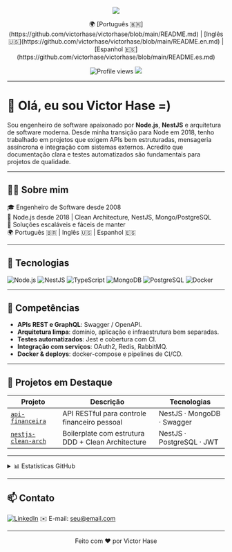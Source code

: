 <p align="center">
  <img src="https://capsule-render.vercel.app/api?type=waving&color=0:22272E,100:0D1117&height=180&section=header&text=Victor%20Hase&fontColor=ffffff&fontSize=40&animation=fadeIn" />
</p>

<p align="center">
  🌍 [Português 🇧🇷](https://github.com/victorhase/victorhase/blob/main/README.md) | [Inglês 🇺🇸](https://github.com/victorhase/victorhase/blob/main/README.en.md) | [Espanhol 🇪🇸](https://github.com/victorhase/victorhase/blob/main/README.es.md)
</p>


<p align="center">
  <img src="https://komarev.com/ghpvc/?username=victorhase&style=flat-square&color=blue" alt="Profile views" />
  <img src="https://img.shields.io/github/followers/victorhase?label=Followers&style=social" />
</p>

---

# 👋 Olá, eu sou Victor Hase =)

Sou engenheiro de software apaixonado por **Node.js**, **NestJS** e arquitetura de software moderna. Desde minha transição para Node em 2018, tenho trabalhado em projetos que exigem APIs bem estruturadas, mensageria assíncrona e integração com sistemas externos. Acredito que documentação clara e testes automatizados são fundamentais para projetos de qualidade.

---

## 🧑‍💻 Sobre mim

🎓 Engenheiro de Software desde 2008  
🧠 Node.js desde 2018 | Clean Architecture, NestJS, Mongo/PostgreSQL  
💬 Soluções escaláveis e fáceis de manter  
🌍 Português 🇧🇷 | Inglês 🇺🇸 | Espanhol 🇪🇸  

---

## 🚀 Tecnologias

![Node.js](https://img.shields.io/badge/-Node.js-339933?style=flat&logo=node.js&logoColor=white)
![NestJS](https://img.shields.io/badge/-NestJS-E0234E?style=flat&logo=nestjs&logoColor=white)
![TypeScript](https://img.shields.io/badge/-TypeScript-3178C6?style=flat&logo=typescript&logoColor=white)
![MongoDB](https://img.shields.io/badge/-MongoDB-47A248?style=flat&logo=mongodb&logoColor=white)
![PostgreSQL](https://img.shields.io/badge/-PostgreSQL-336791?style=flat&logo=postgresql&logoColor=white)
![Docker](https://img.shields.io/badge/-Docker-2496ED?style=flat&logo=docker&logoColor=white)

---

## 🧠 Competências

- **APIs REST e GraphQL**: Swagger / OpenAPI.
- **Arquitetura limpa**: domínio, aplicação e infraestrutura bem separadas.
- **Testes automatizados**: Jest e cobertura com CI.
- **Integração com serviços**: OAuth2, Redis, RabbitMQ.
- **Docker & deploys**: docker-compose e pipelines de CI/CD.

---

## 📌 Projetos em Destaque

| Projeto | Descrição | Tecnologias |
|--------|-----------|-------------|
| [`api-financeira`](https://github.com/victorhase/api-financeira-node-nestjs-mongodb) | API RESTful para controle financeiro pessoal | NestJS · MongoDB · Swagger |
| [`nestjs-clean-arch`](https://github.com/victorhase/nestjs-clean-architecture-boilerplate) | Boilerplate com estrutura DDD + Clean Architecture | NestJS · PostgreSQL · JWT |

---

<details>
  <summary>📊 Estatísticas GitHub</summary>
  <br />
  <p align="center">
    <img src="https://github-readme-stats.vercel.app/api?username=victorhase&show_icons=true&theme=transparent" />
    <img src="https://github-readme-stats.vercel.app/api/top-langs/?username=victorhase&layout=compact&langs_count=8" />
  </p>
</details>

---

## 📫 Contato

[![LinkedIn](https://img.shields.io/badge/-LinkedIn-0077B5?style=flat&logo=linkedin&logoColor=white)](https://linkedin.com/in/seulink)
✉️ E-mail: seu@email.com

---

<p align="center">
  Feito com ❤️ por Victor Hase
</p>
